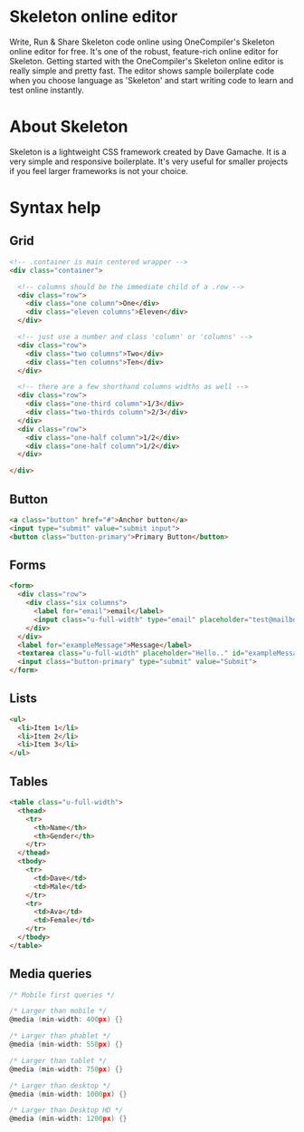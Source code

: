 # Skeleton online editor
Write, Run & Share Skeleton code online using OneCompiler's Skeleton online editor for free. It's one of the robust, feature-rich online editor for Skeleton. Getting started with the OneCompiler's Skeleton online editor is really simple and pretty fast. The editor shows sample boilerplate code when you choose language as 'Skeleton' and start writing code to learn and test online instantly.

# About Skeleton

Skeleton is a lightweight CSS framework created by Dave Gamache. It is a very simple and responsive boilerplate. It's very useful for smaller projects if you feel larger frameworks is not your choice.

# Syntax help

## Grid

```html
<!-- .container is main centered wrapper -->
<div class="container">

  <!-- columns should be the immediate child of a .row -->
  <div class="row">
    <div class="one column">One</div>
    <div class="eleven columns">Eleven</div>
  </div>

  <!-- just use a number and class 'column' or 'columns' -->
  <div class="row">
    <div class="two columns">Two</div>
    <div class="ten columns">Ten</div>
  </div>

  <!-- there are a few shorthand columns widths as well -->
  <div class="row">
    <div class="one-third column">1/3</div>
    <div class="two-thirds column">2/3</div>
  </div>
  <div class="row">
    <div class="one-half column">1/2</div>
    <div class="one-half column">1/2</div>
  </div>

</div>
```

## Button
```html
<a class="button" href="#">Anchor button</a>
<input type="submit" value="submit input">
<button class="button-primary">Primary Button</button>
```
## Forms
```html
<form>
  <div class="row">
    <div class="six columns">
      <label for="email">email</label>
      <input class="u-full-width" type="email" placeholder="test@mailbox.com" id="email">
    </div>
  </div>
  <label for="exampleMessage">Message</label>
  <textarea class="u-full-width" placeholder="Hello.." id="exampleMessage"></textarea>
  <input class="button-primary" type="submit" value="Submit">
</form>
```

## Lists
```html
<ul>
  <li>Item 1</li>
  <li>Item 2</li>
  <li>Item 3</li>
</ul>
```

## Tables

```html
<table class="u-full-width">
  <thead>
    <tr>
      <th>Name</th>
      <th>Gender</th>
    </tr>
  </thead>
  <tbody>
    <tr>
      <td>Dave</td>
      <td>Male</td>
    </tr>
    <tr>
      <td>Ava</td>
      <td>Female</td>
    </tr>
  </tbody>
</table>
```
## Media queries
```c
/* Mobile first queries */

/* Larger than mobile */
@media (min-width: 400px) {}

/* Larger than phablet */
@media (min-width: 550px) {}

/* Larger than tablet */
@media (min-width: 750px) {}

/* Larger than desktop */
@media (min-width: 1000px) {}

/* Larger than Desktop HD */
@media (min-width: 1200px) {}
```